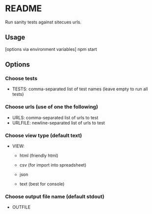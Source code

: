 # README #

Run sanity tests against sitecues urls.

## Usage ##
[options via environment variables] npm start

## Options ##

### Choose tests ###
* TESTS: comma-separated list of test names (leave empty to run all tests)

### Choose urls (use of one the following) ###
* URLS: comma-separated list of urls to test
* URLFILE: newline-separated list of urls to test

### Choose view type (default text) ###
* VIEW:

    * html (friendly html)

    * csv (for import into spreadsheet)

    * json

    * text (best for console)

### Choose output file name (default stdout) ###
* OUTFILE